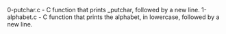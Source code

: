 0-putchar.c - C function that prints _putchar, followed by a new line.
1-alphabet.c - C function that prints the alphabet, in lowercase, followed by a new line.
